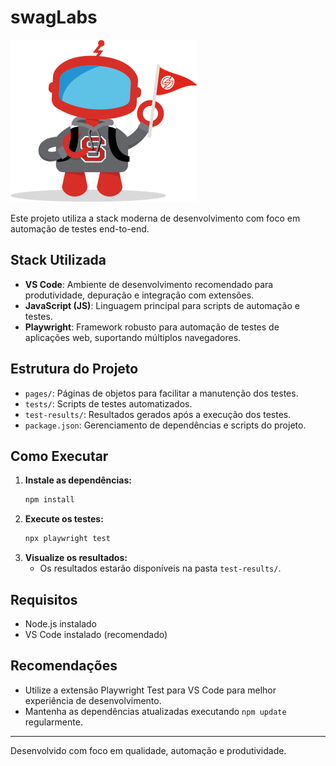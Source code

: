 # swagLabs

![Mascote do Projeto](mascote01.png)

Este projeto utiliza a stack moderna de desenvolvimento com foco em automação de testes end-to-end.

## Stack Utilizada

- **VS Code**: Ambiente de desenvolvimento recomendado para produtividade, depuração e integração com extensões.
- **JavaScript (JS)**: Linguagem principal para scripts de automação e testes.
- **Playwright**: Framework robusto para automação de testes de aplicações web, suportando múltiplos navegadores.

## Estrutura do Projeto

- `pages/`: Páginas de objetos para facilitar a manutenção dos testes.
- `tests/`: Scripts de testes automatizados.
- `test-results/`: Resultados gerados após a execução dos testes.
- `package.json`: Gerenciamento de dependências e scripts do projeto.

## Como Executar

1. **Instale as dependências:**
   ```sh
   npm install
   ```
2. **Execute os testes:**
   ```sh
   npx playwright test
   ```
3. **Visualize os resultados:**
   - Os resultados estarão disponíveis na pasta `test-results/`.

## Requisitos

- Node.js instalado
- VS Code instalado (recomendado)

## Recomendações

- Utilize a extensão Playwright Test para VS Code para melhor experiência de desenvolvimento.
- Mantenha as dependências atualizadas executando `npm update` regularmente.

---

Desenvolvido com foco em qualidade, automação e produtividade.